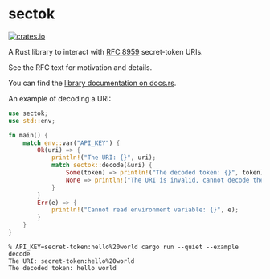 # sectok
[![crates.io](https://img.shields.io/crates/v/sectok)](https://crates.io/crates/sectok)

A Rust library to interact with [RFC 8959](https://tools.ietf.org/html/rfc8959) secret-token URIs.

See the RFC text for motivation and details.

You can find the [library documentation on docs.rs](https://docs.rs/sectok/).

An example of decoding a URI:

```rust
use sectok;
use std::env;

fn main() {
    match env::var("API_KEY") {
        Ok(uri) => {
            println!("The URI: {}", uri);
            match sectok::decode(&uri) {
                Some(token) => println!("The decoded token: {}", token),
                None => println!("The URI is invalid, cannot decode the token"),
            }
        }
        Err(e) => {
            println!("Cannot read environment variable: {}", e);
        }
    }
}
```

```
% API_KEY=secret-token:hello%20world cargo run --quiet --example decode
The URI: secret-token:hello%20world
The decoded token: hello world
```

